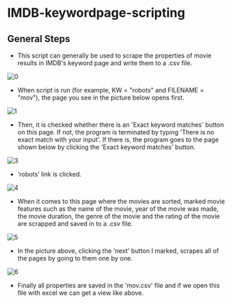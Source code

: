 # IMDB-keywordpage-scripting

## General Steps
-	This script can generally be used to scrape the properties of movie results in IMDB's keyword page and write them to a .csv file. 

![0](https://user-images.githubusercontent.com/66808459/85923446-c8653280-b893-11ea-8a54-cb55b36c927f.png)
-	When script is run (for example, KW = "robots" and FILENAME = "mov"), the page you see in the picture below opens first.

![1](https://user-images.githubusercontent.com/66808459/85923452-d4e98b00-b893-11ea-9178-fd944a84e412.png)
-	Then, it is checked whether there is an 'Exact keyword matches' button on this page. If not, the program is terminated by typing 'There is no exact match with your input'. If there is, the program goes to the page shown below by clicking the 'Exact keyword matches' button.

![3](https://user-images.githubusercontent.com/66808459/85923457-db780280-b893-11ea-9118-2a47d39f881a.png)
-	‘robots’ link is clicked.

![4](https://user-images.githubusercontent.com/66808459/85923458-de72f300-b893-11ea-8361-3b9fc8dcc91c.png)
-	When it comes to this page where the movies are sorted, marked movie features such as the name of the movie,  year of the movie was made, the movie duration, the genre of the movie and the rating of the movie are scrapped and saved in to a .csv file.

![5](https://user-images.githubusercontent.com/66808459/85923461-e2067a00-b893-11ea-9da3-c1f2f13ed0c5.png)
-	In the picture above, clicking the 'next' button I marked, scrapes all of the pages by going to them one by one.

![6](https://user-images.githubusercontent.com/66808459/85923685-e7fd5a80-b895-11ea-98fe-923bbd8a8d64.png)
- Finally all properties are saved in the 'mov.csv' file and if we open this file with excel we can get a view like above.
